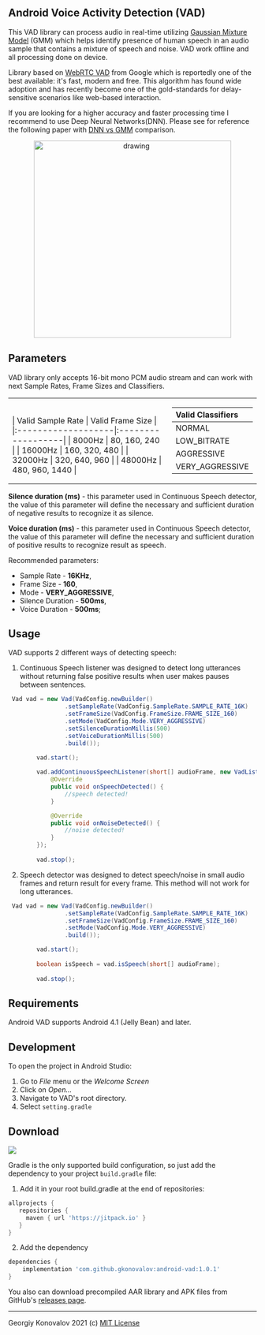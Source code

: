 ## Android Voice Activity Detection (VAD) 
This VAD library can process audio in real-time utilizing 
[Gaussian Mixture Model](http://en.wikipedia.org/wiki/Mixture_model#Gaussian_mixture_model) (GMM)
which helps identify presence of human speech in an audio sample that contains a mixture of speech 
and noise. VAD work offline and all processing done on device.
  
Library based on 
[WebRTC VAD](https://chromium.googlesource.com/external/webrtc/+/branch-heads/43/webrtc/common_audio/vad/) 
from Google which is reportedly one of the best available: it's fast, modern and free.
This  algorithm has  found  wide adoption and has recently become one of 
the gold-standards for delay-sensitive scenarios like web-based interaction.
  
If you are looking for a higher accuracy and faster processing time I recommend to use Deep Neural 
Networks(DNN). Please see for reference the following paper with 
[DNN vs GMM](https://www.microsoft.com/en-us/research/uploads/prod/2018/02/KoPhiliposeTashevZarar_ICASSP_2018.pdf)
comparison.

<p align="center">
<img src="https://raw.githubusercontent.com/gkonovalov/android-vad/master/demo.gif" alt="drawing" height="400"/>
</p>

## Parameters
VAD library only accepts 16-bit mono PCM audio stream and can work with next Sample Rates, Frame Sizes and Classifiers. 
<table>
<tr>
<td>
<br/>
| Valid Sample Rate  | Valid Frame Size  |   
|:-------------------|:------------------|   
| 8000Hz             | 80, 160, 240      |  
| 16000Hz            | 160, 320, 480     |   
| 32000Hz            | 320, 640, 960     |   
| 48000Hz            | 480, 960, 1440    |   

</td>
<td>

| Valid Classifiers |
|:------------------|
| NORMAL            |
| LOW_BITRATE       |
| AGGRESSIVE        |
| VERY_AGGRESSIVE   |

</td>
</tr>
</table>


**Silence duration (ms)** - this parameter used in Continuous Speech detector,
the value of this parameter will define the necessary and sufficient 
duration of negative results to recognize it as silence.
 
**Voice duration (ms)** - this parameter used in Continuous Speech detector,
the value of this parameter will define the necessary and sufficient 
duration of positive results to recognize result as speech.

Recommended parameters:
* Sample Rate - **16KHz**,
* Frame Size - **160**,
* Mode - **VERY_AGGRESSIVE**,
* Silence Duration - **500ms**,
* Voice Duration - **500ms**;

## Usage
VAD supports 2 different ways of detecting speech:
1. Continuous Speech listener was designed to detect long utterances 
without returning false positive results when user makes pauses between 
sentences.
```java
 Vad vad = new Vad(VadConfig.newBuilder()
                .setSampleRate(VadConfig.SampleRate.SAMPLE_RATE_16K)
                .setFrameSize(VadConfig.FrameSize.FRAME_SIZE_160)
                .setMode(VadConfig.Mode.VERY_AGGRESSIVE)
                .setSilenceDurationMillis(500)
                .setVoiceDurationMillis(500)
                .build());

        vad.start();
        
        vad.addContinuousSpeechListener(short[] audioFrame, new VadListener() {
            @Override
            public void onSpeechDetected() {
                //speech detected!
            }

            @Override
            public void onNoiseDetected() {
                //noise detected!
            }
        });
        
        vad.stop();
```

2. Speech detector was designed to detect speech/noise in small audio 
frames and return result for every frame. This method will not work for 
long utterances.
```java
 Vad vad = new Vad(VadConfig.newBuilder()
                .setSampleRate(VadConfig.SampleRate.SAMPLE_RATE_16K)
                .setFrameSize(VadConfig.FrameSize.FRAME_SIZE_160)
                .setMode(VadConfig.Mode.VERY_AGGRESSIVE)
                .build());

        vad.start();
        
        boolean isSpeech = vad.isSpeech(short[] audioFrame);
        
        vad.stop();
```
## Requirements
Android VAD supports Android 4.1 (Jelly Bean) and later.

## Development

To open the project in Android Studio:

1. Go to *File* menu or the *Welcome Screen*
2. Click on *Open...*
3. Navigate to VAD's root directory.
4. Select `setting.gradle`

## Download
[![](https://jitpack.io/v/gkonovalov/android-vad.svg)](https://jitpack.io/#gkonovalov/android-vad)


Gradle is the only supported build configuration, so just add the dependency to your project `build.gradle` file:
1. Add it in your root build.gradle at the end of repositories:
```groovy
allprojects {
   repositories {
     maven { url 'https://jitpack.io' }
   }
}
```

2. Add the dependency
```groovy
dependencies {
    implementation 'com.github.gkonovalov:android-vad:1.0.1'
}
```

You also can download precompiled AAR library and APK files from GitHub's [releases page](https://github.com/gkonovalov/android-vad/releases).

------------
Georgiy Konovalov 2021 (c) [MIT License](https://opensource.org/licenses/MIT)